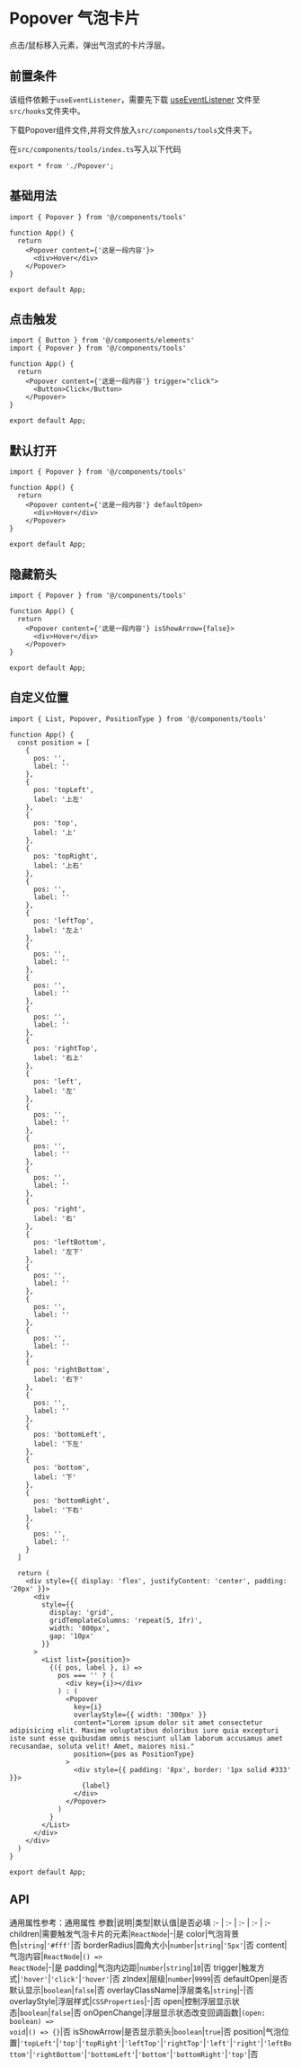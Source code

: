 # Popover 气泡卡片
点击/鼠标移入元素，弹出气泡式的卡片浮层。

## 前置条件
该组件依赖于`useEventListener`，需要先下载 <a href='/ono-document/hooks/useEventListener'>useEventListener</a> 文件至`src/hooks`文件夹中。

下载Popover组件文件,并将文件放入`src/components/tools`文件夹下。

在`src/components/tools/index.ts`写入以下代码
```tsx
export * from './Popover';
```

## 基础用法
```tsx
import { Popover } from '@/components/tools'

function App() {
  return
    <Popover content={'这是一段内容'}>
      <div>Hover</div>
    </Popover>
}

export default App;
```

## 点击触发
```tsx
import { Button } from '@/components/elements'
import { Popover } from '@/components/tools'

function App() {
  return
    <Popover content={'这是一段内容'} trigger="click">
      <Button>Click</Button>
    </Popover>
}

export default App;
```

## 默认打开
```tsx
import { Popover } from '@/components/tools'

function App() {
  return
    <Popover content={'这是一段内容'} defaultOpen>
      <div>Hover</div>
    </Popover>
}

export default App;
```

## 隐藏箭头
```tsx
import { Popover } from '@/components/tools'

function App() {
  return
    <Popover content={'这是一段内容'} isShowArrow={false}>
      <div>Hover</div>
    </Popover>
}

export default App;
```

## 自定义位置
```tsx
import { List, Popover, PositionType } from '@/components/tools'

function App() {
  const position = [
    {
      pos: '',
      label: ''
    },
    {
      pos: 'topLeft',
      label: '上左'
    },
    {
      pos: 'top',
      label: '上'
    },
    {
      pos: 'topRight',
      label: '上右'
    },
    {
      pos: '',
      label: ''
    },
    {
      pos: 'leftTop',
      label: '左上'
    },
    {
      pos: '',
      label: ''
    },
    {
      pos: '',
      label: ''
    },
    {
      pos: '',
      label: ''
    },
    {
      pos: 'rightTop',
      label: '右上'
    },
    {
      pos: 'left',
      label: '左'
    },
    {
      pos: '',
      label: ''
    },
    {
      pos: '',
      label: ''
    },
    {
      pos: '',
      label: ''
    },
    {
      pos: 'right',
      label: '右'
    },
    {
      pos: 'leftBottom',
      label: '左下'
    },
    {
      pos: '',
      label: ''
    },
    {
      pos: '',
      label: ''
    },
    {
      pos: '',
      label: ''
    },
    {
      pos: 'rightBottom',
      label: '右下'
    },
    {
      pos: '',
      label: ''
    },
    {
      pos: 'bottomLeft',
      label: '下左'
    },
    {
      pos: 'bottom',
      label: '下'
    },
    {
      pos: 'bottomRight',
      label: '下右'
    },
    {
      pos: '',
      label: ''
    }
  ]

  return (
    <div style={{ display: 'flex', justifyContent: 'center', padding: '20px' }}>
      <div
        style={{
          display: 'grid',
          gridTemplateColumns: 'repeat(5, 1fr)',
          width: '800px',
          gap: '10px'
        }}
      >
        <List list={position}>
          {({ pos, label }, i) =>
            pos === '' ? (
              <div key={i}></div>
            ) : (
              <Popover
                key={i}
                overlayStyle={{ width: '300px' }}
                content="Lorem ipsum dolor sit amet consectetur adipisicing elit. Maxime voluptatibus doloribus iure quia excepturi iste sunt esse quibusdam omnis nesciunt ullam laborum accusamus amet recusandae, soluta velit! Amet, maiores nisi."
                position={pos as PositionType}
              >
                <div style={{ padding: '8px', border: '1px solid #333' }}>
                  {label}
                </div>
              </Popover>
            )
          }
        </List>
      </div>
    </div>
  )
}

export default App;
```

## API
通用属性参考：通用属性
参数|说明|类型|默认值|是否必填
:- | :- | :- | :- | :-
children|需要触发气泡卡片的元素|<code>ReactNode</code>|-|是
color|气泡背景色|<code>string</code>|<code>'#fff'</code>|否
borderRadius|圆角大小|<code>number</code>\|<code>string</code>|<code>'5px'</code>|否
content|气泡内容|<code>ReactNode</code>\|<code>() => ReactNode</code>|-|是
padding|气泡内边距|<code>number</code>\|<code>string</code>|<code>10</code>|否
trigger|触发方式|<code>'hover'</code>\|<code>'click'</code>|<code>'hover'</code>|否
zIndex|层级|<code>number</code>|<code>9999</code>|否
defaultOpen|是否默认显示|<code>boolean</code>|<code>false</code>|否
overlayClassName|浮层类名|<code>string</code>|-|否
overlayStyle|浮层样式|<code>CSSProperties</code>|-|否
open|控制浮层显示状态|<code>boolean</code>|<code>false</code>|否
onOpenChange|浮层显示状态改变回调函数|<code>(open: boolean) => void</code>|<code>() => {}</code>|否
isShowArrow|是否显示箭头|<code>boolean</code>|<code>true</code>|否
position|气泡位置|<code>'topLeft'</code>\|<code>'top'</code>\|<code>'topRight'</code>\|<code>'leftTop'</code>\|<code>'rightTop'</code>\|<code>'left'</code>\|<code>'right'</code>\|<code>'leftBottom'</code>\|<code>'rightBottom'</code>\|<code>'bottomLeft'</code>\|<code>'bottom'</code>\|<code>'bottomRight'</code>|<code>'top'</code>|否

